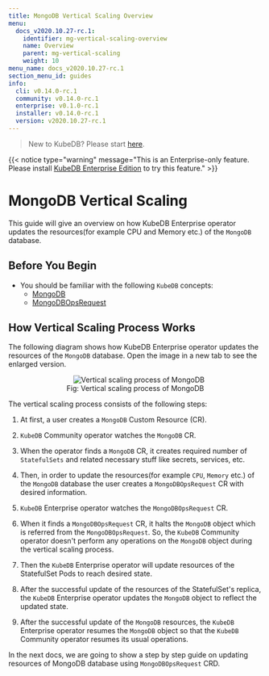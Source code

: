 ```yaml
---
title: MongoDB Vertical Scaling Overview
menu:
  docs_v2020.10.27-rc.1:
    identifier: mg-vertical-scaling-overview
    name: Overview
    parent: mg-vertical-scaling
    weight: 10
menu_name: docs_v2020.10.27-rc.1
section_menu_id: guides
info:
  cli: v0.14.0-rc.1
  community: v0.14.0-rc.1
  enterprise: v0.1.0-rc.1
  installer: v0.14.0-rc.1
  version: v2020.10.27-rc.1
---
```


> New to KubeDB? Please start [here](/docs/v2020.10.27-rc.1/README).

{{< notice type="warning" message="This is an Enterprise-only feature. Please install [KubeDB Enterprise Edition](/docs/v2020.10.27-rc.1/setup/install/enterprise) to try this feature." >}}

# MongoDB Vertical Scaling

This guide will give an overview on how KubeDB Enterprise operator updates the resources(for example CPU and Memory etc.) of the `MongoDB` database.

## Before You Begin

- You should be familiar with the following `KubeDB` concepts:
  - [MongoDB](/docs/v2020.10.27-rc.1/guides/mongodb/concepts/mongodb)
  - [MongoDBOpsRequest](/docs/v2020.10.27-rc.1/guides/mongodb/concepts/opsrequest)

## How Vertical Scaling Process Works

The following diagram shows how KubeDB Enterprise operator updates the resources of the `MongoDB` database. Open the image in a new tab to see the enlarged version.

<figure align="center">
  <img alt="Vertical scaling process of MongoDB" src="/docs/v2020.10.27-rc.1/images/day-2-operation/mongodb/mg-vertical-scaling.svg">
<figcaption align="center">Fig: Vertical scaling process of MongoDB</figcaption>
</figure>

The vertical scaling process consists of the following steps:

1. At first, a user creates a `MongoDB` Custom Resource (CR).

2. `KubeDB` Community operator watches the `MongoDB` CR.

3. When the operator finds a `MongoDB` CR, it creates required number of `StatefulSets` and related necessary stuff like secrets, services, etc.

4. Then, in order to update the resources(for example `CPU`, `Memory` etc.) of the `MongoDB` database the user creates a `MongoDBOpsRequest` CR with desired information.

5. `KubeDB` Enterprise operator watches the `MongoDBOpsRequest` CR.

6. When it finds a `MongoDBOpsRequest` CR, it halts the `MongoDB` object which is referred from the `MongoDBOpsRequest`. So, the `KubeDB` Community operator doesn't perform any operations on the `MongoDB` object during the vertical scaling process.  

7. Then the `KubeDB` Enterprise operator will update resources of the StatefulSet Pods to reach desired state.

8. After the successful update of the resources of the StatefulSet's replica, the `KubeDB` Enterprise operator updates the `MongoDB` object to reflect the updated state.

9. After the successful update  of the `MongoDB` resources, the `KubeDB` Enterprise operator resumes the `MongoDB` object so that the `KubeDB` Community operator resumes its usual operations.

In the next docs, we are going to show a step by step guide on updating resources of MongoDB database using `MongoDBOpsRequest` CRD.